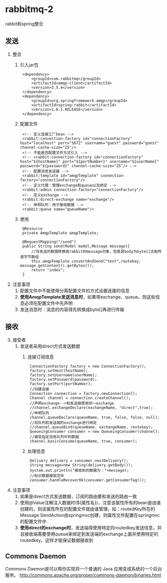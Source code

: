 # rabbitmq-2
rabbit和spring整合
## 发送
1. 整合
	1. 引入jar包

			<dependency>
				<groupId>com.rabbitmq</groupId>
				<artifactId>amqp-client</artifactId>
				<version>3.5.4</version>
			</dependency>
			<dependency>
				<groupId>org.springframework.amqp</groupId>
				<artifactId>spring-rabbit</artifactId>
				<version>1.6.1.RELEASE</version>
			</dependency>
	2. 配置文件

			<!-- 定义连接工厂bean -->
			<rabbit:connection-factory id="connectionFactory" host="localhost" port="5672" username="guest" password="guest" channel-cache-size="25"/>
			<!-- 不能是否配置文件方式引入 -->
			<!-- <rabbit:connection-factory id="connectionFactory" host="${hostName}" port="${portNumber}" username="${userName}" password="${password}" channel-cache-size="25"/> -->
			<!-- 配置消息发送器 -->
			<rabbit:template id="amqpTemplate" connection-factory="connectionFactory"/>
			<!-- 定义代理：管理exchange和queue以及绑定 -->
			<rabbit:admin connection-factory="connectionFactory"/>
			<!-- 定义exchange -->
			<rabbit:direct-exchange name="exchange"/>
			<!-- 申明队列：用于接收数据 -->
			<rabbit:queue name="queueName"/>
	3. 使用

			@Resource
			private AmqpTemplate amqpTemplate;
		
			@RequestMapping("/send")
			public String send(Model model,Message message){
				//将发送的数据转换成rabbit的message对象，但是其body为byte[]古取传递字节数组
				this.amqpTemplate.convertAndSend("test",routekey, message.getContent().getBytes());
				return "index";
			}
2. 注意事项
	1. 配置文件中不能使用分离配置文件的方式设置连接的信息
	2. **使用AmqpTemplate发送消息时**，如果带exchange、queue，则这些信息必须在配置文件中先声明
	3. 发送消息时：消息的内容得先转换成byte[]再进行传输

## 接收
3. 接受者
	1. 发送者采用direct方式发送数据
		1. 连接订阅信息


				ConnectionFactory factory = new ConnectionFactory();
				factory.setHost(hostName);
				factory.setUsername(userName);
				factory.setPassword(password);
				factory.setPort(portNumber);
				//创建连接
				Connection connection = factory.newConnection();
				Channel channel = connection.createChannel();
				//声明exchange-->和发送端使用同一exchange
				//channel.exchangeDeclare(exchangeName, "direct",true);
				//申明队列
				channel.queueDeclare(queueName, true, false, false, null);
				//将队列和发送端的exchange进行绑定
				//channel.queueBind(queueName, exchangeName, routekey);
				QueueingConsumer consumer = new QueueingConsumer(channel);
				//接受指定消息队列中的数据
				channel.basicConsume(queueName, true, consumer);
		2. 处理信息

				Delivery delivery = consumer.nextDelivery();
				String message=new String(delivery.getBody());
				System.out.println("接收到的数据为："+message);
				//标识数据接收完毕
				consumer.handleRecoverOk(consumer.getConsumerTag());
2. 注意事项
	1. 如果是direct方式发送数据，订阅的路由要和发送的路由一致
	2. 使用@Value注解注入数据时(${属性名})，注意该属性所有的bean是由谁创建的，则该属性所在的配置文件就由谁管理。如：routedKey所在的Message
	SendAction由springmvc创建，则属性文件配置在springmvc的配置文件中
	3. **使用direct的exchange时**，发送端得使用特定的routedkey发送信息，并且接收端需要使用queue来绑定到发送端的exchange上面并使用特定的routedkey，这样才能保证数据接收到

## Commons Daemon
Commons Daemon是可以帮你实现将一个普通的 Java 应用变成系统的一个后台服务。
http://commons.apache.org/proper/commons-daemon/binaries.html